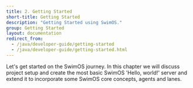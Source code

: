 ```yaml
---
title: 2. Getting Started
short-title: Getting Started
description: "Getting Started using SwimOS."
group: Getting Started
layout: documentation
redirect_from:
  - /java/developer-guide/getting-started
  - /java/developer-guide/getting-started.html
---
```


Let's get started on the SwimOS journey.
In this chapter we will discuss project setup and create the most basic SwimOS 'Hello, world!' server and extend it to incorporate some SwimOS core concepts, agents and lanes.
